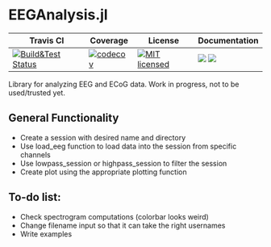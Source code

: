 # EEGAnalysis.jl

| Travis CI | Coverage | License | Documentation|
|-----------|----------|---------|--------------|
| [![Build&Test Status](https://travis-ci.org/mirestrepo/EEGTest.jl.svg?branch=master)](https://travis-ci.org/mirestrepo/EEGTest.jl)| [![codecov](https://codecov.io/gh/mirestrepo/EEGTest.jl/branch/master/graph/badge.svg)](https://codecov.io/gh/mirestrepo/EEGTest.jl)|[![MIT licensed](https://img.shields.io/badge/license-MIT-blue.svg)](https://raw.githubusercontent.com/mirestrepo/EEGTest.jl/master/LICENSE.md) | [![](https://img.shields.io/badge/docs-stable-blue.svg)](https://mirestrepo.github.io/EEGTest.jl/stable) [![](https://img.shields.io/badge/docs-latest-blue.svg)](https://mirestrepo.github.io/EEGTest.jl/latest)

Library for analyzing EEG and ECoG data.
Work in progress, not to be used/trusted yet.

## General Functionality
* Create a session with desired name and directory
* Use load_eeg function to load data into the session from specific channels
* Use lowpass_session or highpass_session to filter the session
* Create plot using the appropriate plotting function

## To-do list:
* Check spectrogram computations (colorbar looks weird)
* Change filename input so that it can take the right usernames
* Write examples
